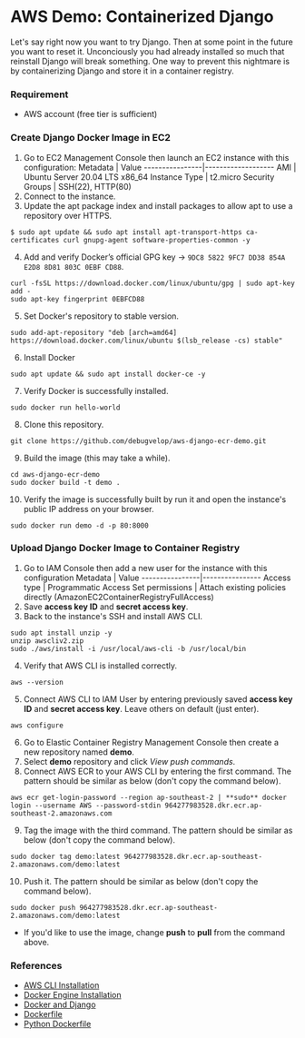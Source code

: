 # AWS Demo: Containerized Django
Let's say right now you want to try Django. Then at some point in the future you want to reset it. Unconciously you had already installed so much that reinstall Django will break something. One way to prevent this nightmare is by containerizing Django and store it in a container registry.

### Requirement
* AWS account (free tier is sufficient)

### Create Django Docker Image in EC2
1. Go to EC2 Management Console then launch an EC2 instance with this configuration:
   Metadata | Value
   ----------------|-------------------
   AMI | Ubuntu Server 20.04 LTS x86_64
   Instance Type | t2.micro
   Security Groups | SSH(22), HTTP(80)
2. Connect to the instance.
3. Update the apt package index and install packages to allow apt to use a repository over HTTPS.
```
$ sudo apt update && sudo apt install apt-transport-https ca-certificates curl gnupg-agent software-properties-common -y
```
4. Add and verify Docker’s official GPG key -> `9DC8 5822 9FC7 DD38 854A  E2D8 8D81 803C 0EBF CD88`.
```
curl -fsSL https://download.docker.com/linux/ubuntu/gpg | sudo apt-key add -
sudo apt-key fingerprint 0EBFCD88
```
5. Set Docker's repository to stable version.
```
sudo add-apt-repository "deb [arch=amd64] https://download.docker.com/linux/ubuntu $(lsb_release -cs) stable"
```
6. Install Docker
```
sudo apt update && sudo apt install docker-ce -y
```
7. Verify Docker is successfully installed.
```
sudo docker run hello-world
```
8. Clone this repository.
```
git clone https://github.com/debugvelop/aws-django-ecr-demo.git
```
9. Build the image (this may take a while).
```
cd aws-django-ecr-demo
sudo docker build -t demo .
```
10. Verify the image is successfully built by run it and open the instance's public IP address on your browser.
```
sudo docker run demo -d -p 80:8000
```

### Upload Django Docker Image to Container Registry
1. Go to IAM Console then add a new user for the instance with this configuration
    Metadata | Value
    ----------------|----------------
    Access type | Programmatic Access
    Set permissions | Attach existing policies directly (AmazonEC2ContainerRegistryFullAccess)
2. Save **access key ID** and **secret access key**.
3. Back to the instance's SSH and install AWS CLI.
```
sudo apt install unzip -y
unzip awscliv2.zip
sudo ./aws/install -i /usr/local/aws-cli -b /usr/local/bin
```
4. Verify that AWS CLI is installed correctly.
```
aws --version
```
5. Connect AWS CLI to IAM User by entering previously saved **access key ID** and **secret access key**. Leave others on default (just enter).
```
aws configure
```
6. Go to Elastic Container Registry Management Console then create a new repository named **demo**.
7. Select **demo** repository and click *View push commands*.
8. Connect AWS ECR to your AWS CLI by entering the first command. The pattern should be similar as below (don't copy the command below).
```
aws ecr get-login-password --region ap-southeast-2 | **sudo** docker login --username AWS --password-stdin 964277983528.dkr.ecr.ap-southeast-2.amazonaws.com
```
9. Tag the image with the third command. The pattern should be similar as below (don't copy the command below).
```
sudo docker tag demo:latest 964277983528.dkr.ecr.ap-southeast-2.amazonaws.com/demo:latest
```
10. Push it. The pattern should be similar as below (don't copy the command below).
```
sudo docker push 964277983528.dkr.ecr.ap-southeast-2.amazonaws.com/demo:latest
```
* If you'd like to use the image, change **push** to **pull** from the command above.

### References
* [AWS CLI Installation](https://docs.aws.amazon.com/cli/latest/userguide/install-cliv2-linux.html#cliv2-linux-install)
* [Docker Engine Installation](https://docs.docker.com/engine/install/ubuntu/)
* [Docker and Django](https://docs.docker.com/compose/django/)
* [Dockerfile](https://docs.docker.com/engine/reference/builder/)
* [Python Dockerfile](https://github.com/docker-library/python/blob/6a981ebc3ba38d0668db58813f309e58763438e1/3.8/buster/slim/Dockerfile)
